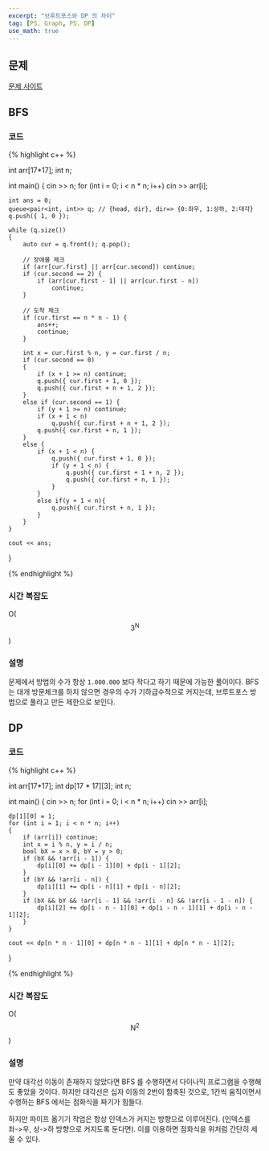 ```yaml
---
excerpt: "브루트포스와 DP 의 차이"
tag: [PS. Graph, PS. DP]
use_math: true
---
```


## 문제

[문제 사이트](https://www.acmicpc.net/problem/17070)

## BFS

### 코드

{% highlight c++ %}

int arr[17*17];
int n;

int main()
{
	cin >> n;
	for (int i = 0; i < n * n; i++)
		cin >> arr[i];

	int ans = 0;
	queue<pair<int, int>> q; // {head, dir}, dir=> {0:좌우, 1:상하, 2:대각}
	q.push({ 1, 0 });
    
	while (q.size())
	{
		auto cur = q.front(); q.pop();

        // 장애물 체크
		if (arr[cur.first] || arr[cur.second]) continue;
		if (cur.second == 2) {
			if (arr[cur.first - 1] || arr[cur.first - n])
				continue;
		}
        
        // 도착 체크
		if (cur.first == n * n - 1) {
			ans++;
			continue;
		}

		int x = cur.first % n, y = cur.first / n;
		if (cur.second == 0)
		{
			if (x + 1 >= n) continue;
			q.push({ cur.first + 1, 0 });
			q.push({ cur.first + n + 1, 2 });
		}
		else if (cur.second == 1) {
			if (y + 1 >= n) continue;
			if (x + 1 < n) 
				q.push({ cur.first + n + 1, 2 });
			q.push({ cur.first + n, 1 });
		}
		else {
			if (x + 1 < n) {
				q.push({ cur.first + 1, 0 });
				if (y + 1 < n) {
					q.push({ cur.first + 1 + n, 2 });
					q.push({ cur.first + n, 1 });
				}
			}
			else if(y + 1 < n){
				q.push({ cur.first + n, 1 });
			}
		}
	}

	cout << ans;
}

{% endhighlight %}

### 시간 복잡도

O($$  3 ^ {\mathrm{N}} $$)

### 설명

문제에서 방법의 수가 항상 ```1.000.000``` 보다 작다고 하기 때문에 가능한 풀이이다. BFS 는 대개 방문체크를 하지 않으면 경우의 수가 기하급수적으로 커지는데, 브루트포스 방법으로 풀라고 만든 제한으로 보인다.



## DP

### 코드

{% highlight c++ %}

int arr[17*17];
int dp[17 * 17][3];
int n;

int main()
{
	cin >> n;
	for (int i = 0; i < n * n; i++)
		cin >> arr[i];

	dp[1][0] = 1;
	for (int i = 1; i < n * n; i++)
	{
		if (arr[i]) continue;
		int x = i % n, y = i / n;
		bool bX = x > 0, bY = y > 0;
		if (bX && !arr[i - 1]) {
			dp[i][0] += dp[i - 1][0] + dp[i - 1][2];
		}
		if (bY && !arr[i - n]) {
			dp[i][1] += dp[i - n][1] + dp[i - n][2];
		}
		if (bX && bY && !arr[i - 1] && !arr[i - n] && !arr[i - 1 - n]) {
			dp[i][2] += dp[i - n - 1][0] + dp[i - n - 1][1] + dp[i - n - 1][2];
		}
	}

	cout << dp[n * n - 1][0] + dp[n * n - 1][1] + dp[n * n - 1][2];
}


{% endhighlight %}

### 시간 복잡도

O($$ \mathrm{N} ^ {2} $$)

### 설명

만약 대각선 이동이 존재하지 않았다면 BFS 를 수행하면서 다이나믹 프로그램을 수행해도 좋았을 것이다. 하지만 대각선은 십자 이동의 2번이 함축된 것으로, 1칸씩 움직이면서 수행하는 BFS 에서는 점화식을 짜기가 힘들다. 

하지만 파이프 옮기기 작업은 항상 인덱스가 커지는 방향으로 이루어진다. (인덱스를 좌->우, 상->하 방향으로 커지도록 둔다면). 이를 이용하면 점화식을 위처럼 간단히 세울 수 있다. 
